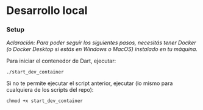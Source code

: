 # Desarrollo local

### Setup

*Aclaración: Para poder seguir los siguientes pasos, necesitás tener Docker (o Docker Desktop si estás en Windows o MacOS) instalado en tu máquina.*

Para iniciar el contenedor de Dart, ejecutar:
```
./start_dev_container
```

Si no te permite ejecutar el script anterior, ejecutar (lo mismo para cualquiera de los scripts del repo):
```
chmod +x start_dev_container
```
